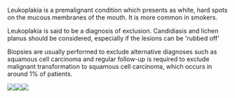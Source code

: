 Leukoplakia is a premalignant condition which presents as white, hard spots on the mucous membranes of the mouth. It is more common in smokers.   
  
Leukoplakia is said to be a diagnosis of exclusion. Candidiasis and lichen planus should be considered, especially if the lesions can be 'rubbed off'  
  
Biopsies are usually performed to exclude alternative diagnoses such as squamous cell carcinoma and regular follow\-up is required to exclude malignant transformation to squamous cell carcinoma, which occurs in around 1% of patients.  
  
[![](https://d32xxyeh8kfs8k.cloudfront.net/images_Passmedicine/ddd027.jpg)](https://d32xxyeh8kfs8k.cloudfront.net/images_Passmedicine/ddd027b.jpg)[![](https://d32xxyeh8kfs8k.cloudfront.net/images_Passmedicine/ddd099.jpg)](https://d32xxyeh8kfs8k.cloudfront.net/images_Passmedicine/ddd099b.jpg)[![](https://d32xxyeh8kfs8k.cloudfront.net/images_Passmedicine/pdd002.jpg)](https://d32xxyeh8kfs8k.cloudfront.net/images_Passmedicine/pdd002b.jpg)